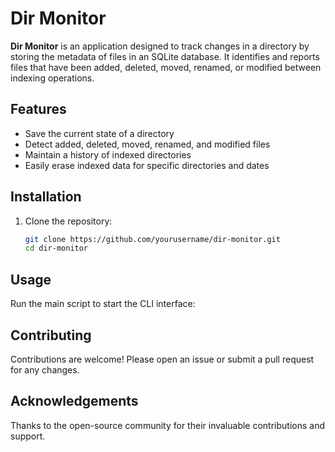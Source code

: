 # Dir Monitor

**Dir Monitor** is an application designed to track changes in a directory by storing the metadata of files in an SQLite database. It identifies and reports files that have been added, deleted, moved, renamed, or modified between indexing operations.

## Features

- Save the current state of a directory
- Detect added, deleted, moved, renamed, and modified files
- Maintain a history of indexed directories
- Easily erase indexed data for specific directories and dates

## Installation

1. Clone the repository:
    ```bash
    git clone https://github.com/yourusername/dir-monitor.git
    cd dir-monitor
    ```
## Usage

Run the main script to start the CLI interface:

## Contributing

Contributions are welcome! Please open an issue or submit a pull request for any changes.

## Acknowledgements

Thanks to the open-source community for their invaluable contributions and support.

